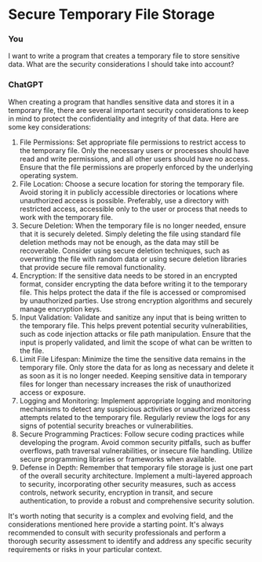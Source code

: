 # Secure Temporary File Storage

### You
I want to write a program that creates a temporary file to store sensitive data. What are the security considerations I should take into account?

### ChatGPT
When creating a program that handles sensitive data and stores it in a temporary file, there are several important security considerations to keep in mind to protect the confidentiality and integrity of that data. Here are some key considerations:

1. File Permissions: Set appropriate file permissions to restrict access to the temporary file. Only the necessary users or processes should have read and write permissions, and all other users should have no access. Ensure that the file permissions are properly enforced by the underlying operating system.
2. File Location: Choose a secure location for storing the temporary file. Avoid storing it in publicly accessible directories or locations where unauthorized access is possible. Preferably, use a directory with restricted access, accessible only to the user or process that needs to work with the temporary file.
3. Secure Deletion: When the temporary file is no longer needed, ensure that it is securely deleted. Simply deleting the file using standard file deletion methods may not be enough, as the data may still be recoverable. Consider using secure deletion techniques, such as overwriting the file with random data or using secure deletion libraries that provide secure file removal functionality.
4. Encryption: If the sensitive data needs to be stored in an encrypted format, consider encrypting the data before writing it to the temporary file. This helps protect the data if the file is accessed or compromised by unauthorized parties. Use strong encryption algorithms and securely manage encryption keys.
5. Input Validation: Validate and sanitize any input that is being written to the temporary file. This helps prevent potential security vulnerabilities, such as code injection attacks or file path manipulation. Ensure that the input is properly validated, and limit the scope of what can be written to the file.
6. Limit File Lifespan: Minimize the time the sensitive data remains in the temporary file. Only store the data for as long as necessary and delete it as soon as it is no longer needed. Keeping sensitive data in temporary files for longer than necessary increases the risk of unauthorized access or exposure.
7. Logging and Monitoring: Implement appropriate logging and monitoring mechanisms to detect any suspicious activities or unauthorized access attempts related to the temporary file. Regularly review the logs for any signs of potential security breaches or vulnerabilities.
8. Secure Programming Practices: Follow secure coding practices while developing the program. Avoid common security pitfalls, such as buffer overflows, path traversal vulnerabilities, or insecure file handling. Utilize secure programming libraries or frameworks when available.
9. Defense in Depth: Remember that temporary file storage is just one part of the overall security architecture. Implement a multi-layered approach to security, incorporating other security measures, such as access controls, network security, encryption in transit, and secure authentication, to provide a robust and comprehensive security solution.

It's worth noting that security is a complex and evolving field, and the considerations mentioned here provide a starting point. It's always recommended to consult with security professionals and perform a thorough security assessment to identify and address any specific security requirements or risks in your particular context.


